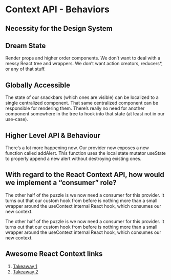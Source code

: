 # Context API - Behaviors

## Necessity for the Design System

## Dream State

Render props and higher order components. We don’t want to deal with a messy React tree and wrappers. We don’t want action creators, reducers*, or any of that stuff.

## Globally Accessible


The state of our snackbars (which ones are visible) can be localized to a single centralized component. That same centralized component can be responsible for rendering them. There’s really no need for another component somewhere in the tree to hook into that state (at least not in our use-case).

## Higher Level API & Behaviour

There’s a lot more happening now. Our provider now exposes a new function called addAlert. This function uses the local state mutator useState to properly append a new alert without destroying existing ones.

## With regard to the React Context API, how would we implement a “consumer” role?

The other half of the puzzle is we now need a consumer for this provider. It turns out that our custom hook from before is nothing more than a small wrapper around the useContext internal React hook, which consumes our new context.



The other half of the puzzle is we now need a consumer for this provider. It turns out that our custom hook from before is nothing more than a small wrapper around the useContext internal React hook, which consumes our new context.

## Awesome React Context links

1. [Takeaway 1](https://github.com/jamiebuilds/create-react-context )
2.  [Takeaway 2](https://github.com/bowheart/react-zedux)
